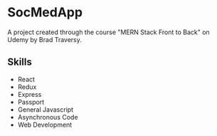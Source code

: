 # SocMedApp
A project created through the course "MERN Stack Front to Back" on Udemy by Brad Traversy.

## Skills
- React
- Redux
- Express
- Passport
- General Javascript
- Asynchronous Code
- Web Development
